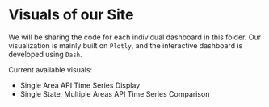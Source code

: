 # Visuals of our Site

We will be sharing the code for each individual dashboard in this folder. Our visualization is mainly built on `Plotly`, and the interactive dashboard is developed using `Dash`. 

Current available visuals:
* Single Area API Time Series Display
* Single State, Multiple Areas API Time Series Comparison
